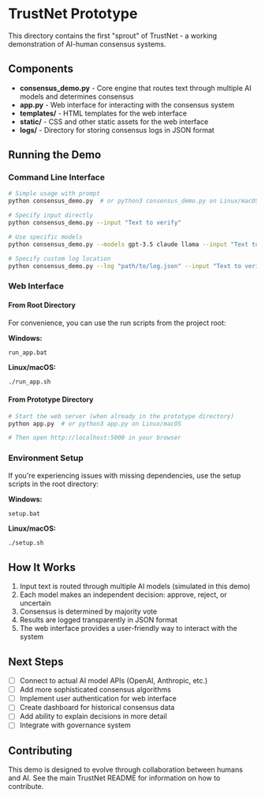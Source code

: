 # TrustNet Prototype

This directory contains the first "sprout" of TrustNet - a working demonstration of AI-human consensus systems.

## Components

- **consensus_demo.py** - Core engine that routes text through multiple AI models and determines consensus
- **app.py** - Web interface for interacting with the consensus system
- **templates/** - HTML templates for the web interface
- **static/** - CSS and other static assets for the web interface
- **logs/** - Directory for storing consensus logs in JSON format

## Running the Demo

### Command Line Interface

```bash
# Simple usage with prompt
python consensus_demo.py  # or python3 consensus_demo.py on Linux/macOS

# Specify input directly
python consensus_demo.py --input "Text to verify"

# Use specific models
python consensus_demo.py --models gpt-3.5 claude llama --input "Text to verify"

# Specify custom log location
python consensus_demo.py --log "path/to/log.json" --input "Text to verify"
```

### Web Interface

#### From Root Directory

For convenience, you can use the run scripts from the project root:

**Windows:**
```
run_app.bat
```

**Linux/macOS:**
```bash
./run_app.sh
```

#### From Prototype Directory

```bash
# Start the web server (when already in the prototype directory)
python app.py  # or python3 app.py on Linux/macOS

# Then open http://localhost:5000 in your browser
```

### Environment Setup

If you're experiencing issues with missing dependencies, use the setup scripts in the root directory:

**Windows:**
```
setup.bat
```

**Linux/macOS:**
```bash
./setup.sh
```

## How It Works

1. Input text is routed through multiple AI models (simulated in this demo)
2. Each model makes an independent decision: approve, reject, or uncertain
3. Consensus is determined by majority vote
4. Results are logged transparently in JSON format
5. The web interface provides a user-friendly way to interact with the system

## Next Steps

- [ ] Connect to actual AI model APIs (OpenAI, Anthropic, etc.)
- [ ] Add more sophisticated consensus algorithms
- [ ] Implement user authentication for web interface
- [ ] Create dashboard for historical consensus data
- [ ] Add ability to explain decisions in more detail
- [ ] Integrate with governance system

## Contributing

This demo is designed to evolve through collaboration between humans and AI. See the main TrustNet README for information on how to contribute.

